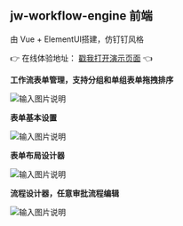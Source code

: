 ## jw-workflow-engine 前端

由 Vue + ElementUI搭建，仿钉钉风格

  👉 在线体验地址： [戳我打开演示页面](http://47.100.202.245:83) 👈

 **工作流表单管理，支持分组和单组表单拖拽排序** 

![输入图片说明](https://images.gitee.com/uploads/images/2020/0918/161955_1243e4a2_4928216.gif "GIF.gif")

 **表单基本设置** 

![输入图片说明](https://images.gitee.com/uploads/images/2020/0918/162224_edbc90a3_4928216.gif "GIF.gif")

 **表单布局设计器**

![输入图片说明](https://images.gitee.com/uploads/images/2020/0918/162343_673f5056_4928216.gif "GIF.gif")
 
 **流程设计器，任意审批流程编辑** 

![输入图片说明](https://images.gitee.com/uploads/images/2020/0918/162801_c96e6c07_4928216.gif "GIF.gif")
